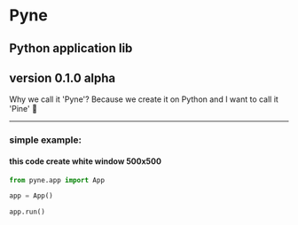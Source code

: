 # Pyne
## Python application lib
## version 0.1.0 alpha

Why we call it 'Pyne'? Because we create it on Python and I want to call it 'Pine' 🌳

----

### simple example:
#### this code create white window 500x500
```python
from pyne.app import App

app = App()

app.run()
```
